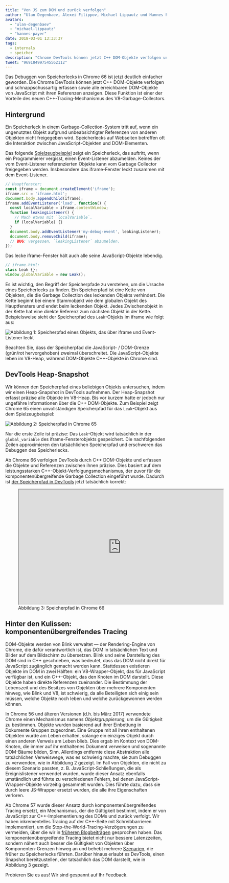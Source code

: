 ```yaml
---
title: "Von JS zum DOM und zurück verfolgen"
author: "Ulan Degenbaev, Alexei Filippov, Michael Lippautz und Hannes Payer — die Gemeinschaft des DOM"
avatars:
  - "ulan-degenbaev"
  - "michael-lippautz"
  - "hannes-payer"
date: 2018-03-01 13:33:37
tags:
  - internals
  - speicher
description: "Chrome DevTools können jetzt C++ DOM-Objekte verfolgen und schnappschussartig erfassen sowie alle erreichbaren DOM-Objekte von JavaScript mit ihren Referenzen anzeigen."
tweet: "969184997545562112"
---
```

Das Debuggen von Speicherlecks in Chrome 66 ist jetzt deutlich einfacher geworden. Die Chrome DevTools können jetzt C++ DOM-Objekte verfolgen und schnappschussartig erfassen sowie alle erreichbaren DOM-Objekte von JavaScript mit ihren Referenzen anzeigen. Diese Funktion ist einer der Vorteile des neuen C++-Tracing-Mechanismus des V8-Garbage-Collectors.

<!--truncate-->
## Hintergrund

Ein Speicherleck in einem Garbage-Collection-System tritt auf, wenn ein ungenutztes Objekt aufgrund unbeabsichtigter Referenzen von anderen Objekten nicht freigegeben wird. Speicherlecks auf Webseiten betreffen oft die Interaktion zwischen JavaScript-Objekten und DOM-Elementen.

Das folgende [Spielzeugbeispiel](https://ulan.github.io/misc/leak.html) zeigt ein Speicherleck, das auftritt, wenn ein Programmierer vergisst, einen Event-Listener abzumelden. Keines der vom Event-Listener referenzierten Objekte kann vom Garbage Collector freigegeben werden. Insbesondere das iframe-Fenster leckt zusammen mit dem Event-Listener.

```js
// Hauptfenster:
const iframe = document.createElement('iframe');
iframe.src = 'iframe.html';
document.body.appendChild(iframe);
iframe.addEventListener('load', function() {
  const localVariable = iframe.contentWindow;
  function leakingListener() {
    // Mach etwas mit `localVariable`.
    if (localVariable) {}
  }
  document.body.addEventListener('my-debug-event', leakingListener);
  document.body.removeChild(iframe);
  // BUG: vergessen, `leakingListener` abzumelden.
});
```

Das lecke iframe-Fenster hält auch alle seine JavaScript-Objekte lebendig.

```js
// iframe.html:
class Leak {};
window.globalVariable = new Leak();
```

Es ist wichtig, den Begriff der Speicherpfade zu verstehen, um die Ursache eines Speicherlecks zu finden. Ein Speicherpfad ist eine Kette von Objekten, die die Garbage Collection des leckenden Objekts verhindert. Die Kette beginnt bei einem Stammobjekt wie dem globalen Objekt des Hauptfensters und endet beim leckenden Objekt. Jedes Zwischenobjekt in der Kette hat eine direkte Referenz zum nächsten Objekt in der Kette. Beispielsweise sieht der Speicherpfad des `Leak`-Objekts im iframe wie folgt aus:

![Abbildung 1: Speicherpfad eines Objekts, das über `iframe` und Event-Listener leckt](/_img/tracing-js-dom/retaining-path.svg)

Beachten Sie, dass der Speicherpfad die JavaScript- / DOM-Grenze (grün/rot hervorgehoben) zweimal überschreitet. Die JavaScript-Objekte leben im V8-Heap, während DOM-Objekte C++-Objekte in Chrome sind.

## DevTools Heap-Snapshot

Wir können den Speicherpfad eines beliebigen Objekts untersuchen, indem wir einen Heap-Snapshot in DevTools aufnehmen. Der Heap-Snapshot erfasst präzise alle Objekte im V8-Heap. Bis vor kurzem hatte er jedoch nur ungefähre Informationen über die C++ DOM-Objekte. Zum Beispiel zeigt Chrome 65 einen unvollständigen Speicherpfad für das `Leak`-Objekt aus dem Spielzeugbeispiel:

![Abbildung 2: Speicherpfad in Chrome 65](/_img/tracing-js-dom/chrome-65.png)

Nur die erste Zeile ist präzise: Das `Leak`-Objekt wird tatsächlich in der `global_variable` des iframe-Fensterobjekts gespeichert. Die nachfolgenden Zeilen approximieren den tatsächlichen Speicherpfad und erschweren das Debuggen des Speicherlecks.

Ab Chrome 66 verfolgen DevTools durch C++ DOM-Objekte und erfassen die Objekte und Referenzen zwischen ihnen präzise. Dies basiert auf dem leistungsstarken C++-Objekt-Verfolgungsmechanismus, der zuvor für die komponentenübergreifende Garbage Collection eingeführt wurde. Dadurch ist [der Speicherpfad in DevTools](https://www.youtube.com/watch?v=ixadA7DFCx8) jetzt tatsächlich korrekt:

<figure>
  <div class="video video-16:9">
    <iframe src="https://www.youtube.com/embed/ixadA7DFCx8" width="640" height="360" loading="lazy"></iframe>
  </div>
  <figcaption>Abbildung 3: Speicherpfad in Chrome 66</figcaption>
</figure>

## Hinter den Kulissen: komponentenübergreifendes Tracing

DOM-Objekte werden von Blink verwaltet — der Rendering-Engine von Chrome, die dafür verantwortlich ist, das DOM in tatsächlichen Text und Bilder auf dem Bildschirm zu übersetzen. Blink und seine Darstellung des DOM sind in C++ geschrieben, was bedeutet, dass das DOM nicht direkt für JavaScript zugänglich gemacht werden kann. Stattdessen existieren Objekte im DOM in zwei Hälften: ein V8-Wrapper-Objekt, das für JavaScript verfügbar ist, und ein C++-Objekt, das den Knoten im DOM darstellt. Diese Objekte haben direkte Referenzen zueinander. Die Bestimmung der Lebenszeit und des Besitzes von Objekten über mehrere Komponenten hinweg, wie Blink und V8, ist schwierig, da alle Beteiligten sich einig sein müssen, welche Objekte noch leben und welche zurückgewonnen werden können.

In Chrome 56 und älteren Versionen (d.h. bis März 2017) verwendete Chrome einen Mechanismus namens _Objektgruppierung_, um die Gültigkeit zu bestimmen. Objekte wurden basierend auf ihrer Einbettung in Dokumente Gruppen zugeordnet. Eine Gruppe mit all ihren enthaltenen Objekten wurde am Leben erhalten, solange ein einziges Objekt durch einen anderen Verweis am Leben blieb. Dies ergab im Kontext von DOM-Knoten, die immer auf ihr enthaltenes Dokument verweisen und sogenannte DOM-Bäume bilden, Sinn. Allerdings entfernte diese Abstraktion alle tatsächlichen Verweiswege, was es schwierig machte, sie zum Debuggen zu verwenden, wie in Abbildung 2 gezeigt. Im Fall von Objekten, die nicht zu diesem Szenario passten, z. B. JavaScript-Schließungen, die als Ereignislistener verwendet wurden, wurde dieser Ansatz ebenfalls umständlich und führte zu verschiedenen Fehlern, bei denen JavaScript-Wrapper-Objekte vorzeitig gesammelt wurden. Dies führte dazu, dass sie durch leere JS-Wrapper ersetzt wurden, die alle ihre Eigenschaften verloren.

Ab Chrome 57 wurde dieser Ansatz durch komponentenübergreifendes Tracing ersetzt, ein Mechanismus, der die Gültigkeit bestimmt, indem er von JavaScript zur C++-Implementierung des DOMs und zurück verfolgt. Wir haben inkrementelles Tracing auf der C++-Seite mit Schreibbarrieren implementiert, um die Stop-the-World-Tracing-Verzögerungen zu vermeiden, über die wir in [früheren Blogbeiträgen](/blog/orinoco-parallel-scavenger) gesprochen haben. Das komponentenübergreifende Tracing bietet nicht nur bessere Latenzzeiten, sondern nähert auch besser die Gültigkeit von Objekten über Komponenten-Grenzen hinweg an und behebt mehrere [Szenarien](https://bugs.chromium.org/p/chromium/issues/detail?id=501866), die früher zu Speicherlecks führten. Darüber hinaus erlaubt es DevTools, einen Snapshot bereitzustellen, der tatsächlich das DOM darstellt, wie in Abbildung 3 gezeigt.

Probieren Sie es aus! Wir sind gespannt auf Ihr Feedback.
